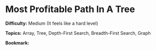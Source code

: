 # Most Profitable Path In A Tree

**Difficulty:** Medium (It feels like a hard level)

**Topics:** Array, Tree, Depth-First Search, Breadth-First Search, Graph

**Bookmark:**

